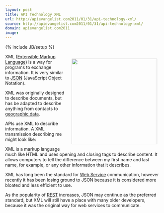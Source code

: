 ```yaml
---
layout: post
title: API Technology XML
url: http://apievangelist.com2011/01/31/api-technology-xml/
source: http://apievangelist.com2011/01/31/api-technology-xml/
domain: apievangelist.com2011
image: 
---
```

{% include JB/setup %}
<p><img style="padding: 15px;" src="http://kinlane-productions.s3.amazonaws.com/xml.png" alt="" width="275" align="right" />XML (<a class="zem_slink" title="XML" rel="wikipedia" href="http://en.wikipedia.org/wiki/XML">Extensible Markup Language</a>) is a way for programs to exchange information. It is very similar to <a href="http://www.apievangelist.com/definition-json.php">JSON</a> (JavaScript Object Notation).</p>
<p>XML was originally designed to describe documents, but has be adapted to describe anything from contacts to <a class="zem_slink" title="Geographic data" rel="wikipedia" href="http://en.wikipedia.org/wiki/Geographic_data">geographic data</a>.</p>
<p>APIs use XML to describe information. A XML transmission describing me might look like:</p>
<script src="https://gist.github.com/817107.js?file=API%20-%20Tech%20-%20XML"></script>
<p>XML is a markup language much like HTML and uses opening and closing tags to describe content.  It allows computers to tell the difference between my first name and last name, for example, or any other information that it describes.</p>
<p>XML has long been the standard for <a href="http://www.apievangelist.com/">Web Service</a> communication, however recently it has been losing ground to JSON because it is considered more bloated and less efficient to use.</p>
<p>As the popularity of <a href="http://www.apievangelist.com/definition-rest.php">REST</a> increases, JSON may continue as the preferred standard, but XML will still have a place with many older developers, because it was the original way for web services to communicate.</p>

